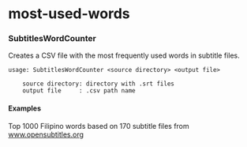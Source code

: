 # most-used-words

### SubtitlesWordCounter

Creates a CSV file with the most frequently used words in subtitle files.

```
usage: SubtitlesWordCounter <source directory> <output file>

    source directory: directory with .srt files
    output file     : .csv path name
```
#### Examples
Top 1000 Filipino words based on 170 subtitle files from www.opensubtitles.org

 